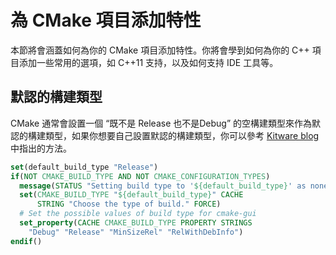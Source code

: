 # 為 CMake 項目添加特性

本節將會涵蓋如何為你的 CMake 項目添加特性。你將會學到如何為你的 C++ 項目添加一些常用的選項，如 C++11 支持，以及如何支持 IDE 工具等。


## 默認的構建類型

CMake 通常會設置一個 “既不是 Release 也不是Debug” 的空構建類型來作為默認的構建類型，如果你想要自己設置默認的構建類型，你可以參考 [Kitware blog](https://blog.kitware.com/cmake-and-the-default-build-type/) 中指出的方法。

```cmake
set(default_build_type "Release")
if(NOT CMAKE_BUILD_TYPE AND NOT CMAKE_CONFIGURATION_TYPES)
  message(STATUS "Setting build type to '${default_build_type}' as none was specified.")
  set(CMAKE_BUILD_TYPE "${default_build_type}" CACHE
      STRING "Choose the type of build." FORCE)
  # Set the possible values of build type for cmake-gui
  set_property(CACHE CMAKE_BUILD_TYPE PROPERTY STRINGS
    "Debug" "Release" "MinSizeRel" "RelWithDebInfo")
endif()
```

